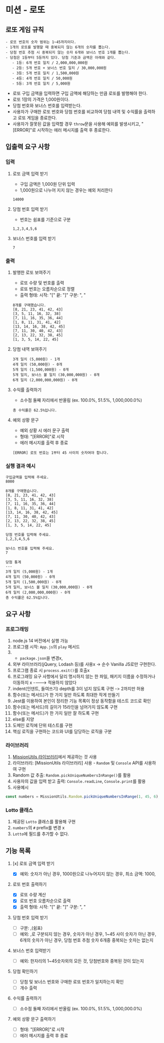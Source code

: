 # 미션 - 로또

## 로또 게임 규칙

```
- 로또 번호의 숫자 범위는 1~45까지이다.
- 1개의 로또를 발행할 때 중복되지 않는 6개의 숫자를 뽑는다.
- 당첨 번호 추첨 시 중복되지 않는 숫자 6개와 보너스 번호 1개를 뽑는다.
- 당첨은 1등부터 5등까지 있다. 당첨 기준과 금액은 아래와 같다.
   - 1등: 6개 번호 일치 / 2,000,000,000원
   - 2등: 5개 번호 + 보너스 번호 일치 / 30,000,000원
   - 3등: 5개 번호 일치 / 1,500,000원
   - 4등: 4개 번호 일치 / 50,000원
   - 5등: 3개 번호 일치 / 5,000원
```

- 로또 구입 금액을 입력하면 구입 금액에 해당하는 만큼 로또를 발행해야 한다.
- 로또 1장의 가격은 1,000원이다.
- 당첨 번호와 보너스 번호를 입력받는다.
- 사용자가 구매한 로또 번호와 당첨 번호를 비교하여 당첨 내역 및 수익률을 출력하고 로또 게임을 종료한다.
- 사용자가 잘못된 값을 입력할 경우 `throw`문을 사용해 예외를 발생시키고, "[ERROR]"로 시작하는 에러 메시지를 출력 후 종료한다.

## 입출력 요구 사항

### 입력

1. 로또 금액 입력 받기

   - 구입 금액은 1,000원 단위 입력
   - 1,000원으로 나누어 지지 않는 경우는 예외 처리한다

   ```
   14000
   ```

2. 당첨 번호 입력 받기

   - 번호는 쉼표를 기준으로 구분

   ```
   1,2,3,4,5,6
   ```

3. 보너스 번호를 입력 받기

   ```
   7
   ```

### 출력

1.  발행한 로또 보여주기
    - 로또 수량 및 번호를 출력
    - 로또 번호는 오름차순으로 정렬
    - 출력 형태: 시작: "[" 끝: "]" 구분: ", "
    ```
    8개를 구매했습니다.
    [8, 21, 23, 41, 42, 43]
    [3, 5, 11, 16, 32, 38]
    [7, 11, 16, 35, 36, 44]
    [1, 8, 11, 31, 41, 42]
    [13, 14, 16, 38, 42, 45]
    [7, 11, 30, 40, 42, 43]
    [2, 13, 22, 32, 38, 45]
    [1, 3, 5, 14, 22, 45]
    ```
2.  당첨 내역 보여주기

    ```
    3개 일치 (5,000원) - 1개
    4개 일치 (50,000원) - 0개
    5개 일치 (1,500,000원) - 0개
    5개 일치, 보너스 볼 일치 (30,000,000원) - 0개
    6개 일치 (2,000,000,000원) - 0개
    ```

3.  수익률 출력하기

    - 소수점 둘째 자리에서 반올림
      (ex. 100.0%, 51.5%, 1,000,000.0%)

    ```
    총 수익률은 62.5%입니다.

    ```

4.  예외 상황 문구

    - 예외 상황 시 에러 문구 출력
    - 형태: "[ERROR]"로 시작
    - 에러 메시지를 출력 후 종료

    ```
    [ERROR] 로또 번호는 1부터 45 사이의 숫자여야 합니다.
    ```

### 실행 결과 예시

```
구입금액을 입력해 주세요.
8000

8개를 구매했습니다.
[8, 21, 23, 41, 42, 43]
[3, 5, 11, 16, 32, 38]
[7, 11, 16, 35, 36, 44]
[1, 8, 11, 31, 41, 42]
[13, 14, 16, 38, 42, 45]
[7, 11, 30, 40, 42, 43]
[2, 13, 22, 32, 38, 45]
[1, 3, 5, 14, 22, 45]

당첨 번호를 입력해 주세요.
1,2,3,4,5,6

보너스 번호를 입력해 주세요.
7

당첨 통계
---
3개 일치 (5,000원) - 1개
4개 일치 (50,000원) - 0개
5개 일치 (1,500,000원) - 0개
5개 일치, 보너스 볼 일치 (30,000,000원) - 0개
6개 일치 (2,000,000,000원) - 0개
총 수익률은 62.5%입니다.
```

## 요구 사항

### 프로그래밍

1. node.js 14 버전에서 실행 가능
2. 프로그램 시작: `App.js`의 `play` 메서드
3. - `package.json`을 변경x,
4. 외부 라이브러리(jQuery, Lodash 등)를 사용x -> 순수 Vanilla JS로만 구현한다.
5. 프로그램 종료 시 `process.exit()`를 호출x
6. 프로그래밍 요구 사항에서 달리 명시하지 않는 한 파일, 패키지 이름을 수정하거나 이동하지 x ----> 적용하지 않았다
7. indent(인덴트, 들여쓰기) depth를 3이 넘지 않도록 구현 -> 2까지만 허용
8. 함수(또는 메서드)가 한 가지 일만 하도록 최대한 작게 만들기
9. Jest를 이용하여 본인이 정리한 기능 목록이 정상 동작함을 테스트 코드로 확인
10. 함수(또는 메서드)의 길이가 15라인을 넘어가지 않도록 구현
11. 함수(또는 메서드)가 한 가지 일만 잘 하도록 구현
12. else를 지양
13. 도메인 로직에 단위 테스트를 구현
14. 핵심 로직을 구현하는 코드와 UI를 담당하는 로직을 구분

### 라이브러리

1. [MissionUtils 라이브러리](https://github.com/woowacourse-projects/javascript-mission-utils#mission-utils)에서 제공하는 것 사용
2. 라이브러리: [MissionUtils 라이브러리] 사용 - `Random` 및 `Console` API를 사용하여 구현
3. Random 값 추출: `Random.pickUniqueNumbersInRange()`를 활용
4. 사용자의 값을 입력 받고 출력: `Console.readLine`, `Console.print`를 활용
5. 사용예시

```javascript
const numbers = MissionUtils.Random.pickUniqueNumbersInRange(1, 45, 6);
```

### Lotto 클래스

1. 제공된 `Lotto` 클래스를 활용해 구현
2. `numbers`의 `#` prefix를 변경 x
3. `Lotto`에 필드를 추가할 수 없다.

## 기능 목록

1. [x] 로또 금액 입력 받기

   - [x] 예외: 숫자가 아닌 경우, 1000원으로 나누어지지 않는 경우, 최소 금액: 1000,

2. 로또 번호 출력하기

   - [x] 로또 수량 계산
   - [x] 로또 번호 오름차순으로 출력
   - [x] 출력 형태: 시작: "[" 끝: "]" 구분: ", "

3. 당첨 번호 입력 받기

   - [ ] 구분: ,(쉼표)
   - [ ] 예외: ,로 구분되지 않는 경우, 숫자가 아닌 경우, 1~45 사이 숫자가 아닌 경우, 6개의 숫자가 아닌 경우, 당첨 번호 추첨 숫자 6개중 중복되는 숫자는 없는지

4. 보너스 번호 입력받기

   - [ ] 예외: 한자리의 1~45숫자외의 모든 것, 당첨번호와 중복된 것이 있는지

5. 당첨 확인하기

   - [ ] 당첨 및 보너스 번호와 구매한 로또 번호가 일치하는지 확인
   - [ ] 개수 출력

6. 수익률 출력하기

   - [ ] 소수점 둘째 자리에서 반올림
         (ex. 100.0%, 51.5%, 1,000,000.0%)

7. 예외 상황 문구 출력하기

   - [ ] 형태: "[ERROR]"로 시작
   - [ ] 에러 메시지를 출력 후 종료
